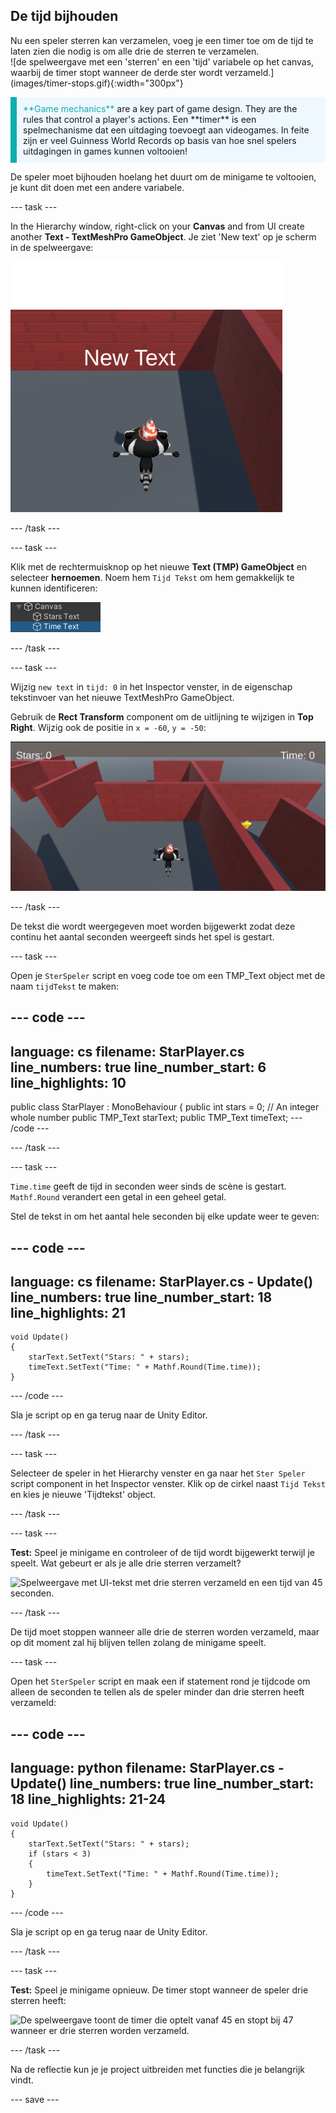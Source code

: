 ## De tijd bijhouden

<div style="display: flex; flex-wrap: wrap">
<div style="flex-basis: 200px; flex-grow: 1; margin-right: 15px;">
Nu een speler sterren kan verzamelen, voeg je een timer toe om de tijd te laten zien die nodig is om alle drie de sterren te verzamelen. 
</div>
<div>
![de spelweergave met een 'sterren' en een 'tijd' variabele op het canvas, waarbij de timer stopt wanneer de derde ster wordt verzameld.](images/timer-stops.gif){:width="300px"}
</div>
</div>

<p style="border-left: solid; border-width:10px; border-color: #0faeb0; background-color: aliceblue; padding: 10px;">
<span style="color: #0faeb0">**Game mechanics**</span> are a key part of game design. They are the rules that control a player's actions. Een **timer** is een spelmechanisme dat een uitdaging toevoegt aan videogames. In feite zijn er veel Guinness World Records op basis van hoe snel spelers uitdagingen in games kunnen voltooien!
</p>

De speler moet bijhouden hoelang het duurt om de minigame te voltooien, je kunt dit doen met een andere variabele.

--- task ---

In the Hierarchy window, right-click on your **Canvas** and from UI create another **Text - TextMeshPro GameObject**. Je ziet 'New text' op je scherm in de spelweergave:

![De spelweergave met een 'new text' UI-tekstitem dat op het scherm wordt weergegeven.](images/new-timer.png)

--- /task ---

--- task ---

Klik met de rechtermuisknop op het nieuwe **Text (TMP) GameObject** en selecteer **hernoemen**. Noem hem `Tijd Tekst` om hem gemakkelijk te kunnen identificeren:

![Hernoemde Tijd GameObject in het Hierachy venster.](images/time-gameobject.png)

--- /task ---

--- task ---

Wijzig `new text` in `tijd: 0` in het Inspector venster, in de eigenschap tekstinvoer van het nieuwe TextMeshPro GameObject.

Gebruik de **Rect Transform** component om de uitlijning te wijzigen in **Top Right**. Wijzig ook de positie in `x = -60`, `y = -50`:

![Het Inspector venster met het vervolgkeuzemenu Anchor presets dat rechtsboven toont en de 'Pos x' = -60 en 'Pos y' = - 50 waarden bijgewerkt.](images/reposition-text-timer.png)

--- /task ---

De tekst die wordt weergegeven moet worden bijgewerkt zodat deze continu het aantal seconden weergeeft sinds het spel is gestart.

--- task ---

Open je `SterSpeler` script en voeg code toe om een TMP_Text object met de naam `tijdTekst` te maken:

--- code ---
---
language: cs filename: StarPlayer.cs line_numbers: true line_number_start: 6
line_highlights: 10
---
public class StarPlayer : MonoBehaviour
{ public int stars = 0; // An integer whole number public TMP_Text starText; public TMP_Text timeText; --- /code ---

--- /task ---

--- task ---

`Time.time` geeft de tijd in seconden weer sinds de scène is gestart. `Mathf.Round` verandert een getal in een geheel getal.

Stel de tekst in om het aantal hele seconden bij elke update weer te geven:

--- code ---
---
language: cs filename: StarPlayer.cs - Update() line_numbers: true line_number_start: 18
line_highlights: 21
---

    void Update()
    {
        starText.SetText("Stars: " + stars);
        timeText.SetText("Time: " + Mathf.Round(Time.time));
    }
--- /code ---

Sla je script op en ga terug naar de Unity Editor.

--- /task ---

--- task ---

Selecteer de speler in het Hierarchy venster en ga naar het `Ster Speler` script component in het Inspector venster. Klik op de cirkel naast `Tijd Tekst` en kies je nieuwe 'Tijdtekst' object.

--- /task ---

--- task ---

**Test:** Speel je minigame en controleer of de tijd wordt bijgewerkt terwijl je speelt. Wat gebeurt er als je alle drie sterren verzamelt?

![Spelweergave met UI-tekst met drie sterren verzameld en een tijd van 45 seconden.](images/both-texts-updating.gif)

--- /task ---

De tijd moet stoppen wanneer alle drie de sterren worden verzameld, maar op dit moment zal hij blijven tellen zolang de minigame speelt.

--- task ---

Open het `SterSpeler` script en maak een if statement rond je tijdcode om alleen de seconden te tellen als de speler minder dan drie sterren heeft verzameld:

--- code ---
---
language: python filename: StarPlayer.cs - Update() line_numbers: true line_number_start: 18
line_highlights: 21-24
---

    void Update()
    {
        starText.SetText("Stars: " + stars);
        if (stars < 3)
        {
            timeText.SetText("Time: " + Mathf.Round(Time.time));
        }
    }
--- /code ---

Sla je script op en ga terug naar de Unity Editor.

--- /task ---

--- task ---

**Test:** Speel je minigame opnieuw. De timer stopt wanneer de speler drie sterren heeft:

![De spelweergave toont de timer die optelt vanaf 45 en stopt bij 47 wanneer er drie sterren worden verzameld.](images/timer-stops.gif)

--- /task ---

Na de reflectie kun je je project uitbreiden met functies die je belangrijk vindt.

--- save ---
